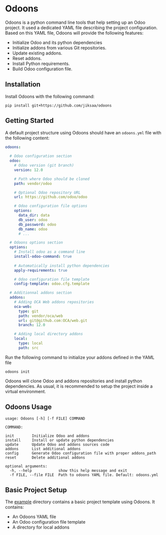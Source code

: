 # Odoons

Odoons is a python command line tools that help setting up an Odoo project. It used a dedicated
YAML file describing the project configuration. Based on this YAML file, Odoons will provide the
following features: 

- Initialize Odoo and its python dependencies
- Initialize addons from various Git repositories.
- Update existing addons.
- Reset addons.
- Install Python requirements.
- Build Odoo configuration file.


## Installation

Install Odoons with the following command:

    pip install git+https://github.com/jiksaa/odoons

## Getting Started

A default project structure using Odoons should have an `odoons.yml` file with the following
content:

```yaml
odoons:
  
  # Odoo configuration section
  odoo:
    # Odoo version (git branch)
    version: 12.0

    # Path where Odoo should be cloned
    path: vendor/odoo

    # Optional Odoo repository URL
    url: https://github.com/odoo/odoo

    # Odoo configuration file options
    options:
      data_dir: data
      db_user: odoo
      db_password: odoo
      db_name: odoo
      # ...

  # Odoons options section
  options:
    # Install odoo as a command line
    install-odoo-command: true
    
    # Automatically install python dependencies
    apply-requirements: true

    # Odoo configuration file template
    config-template: odoo.cfg.template

  # Additionnal addons section
  addons:
    # Adding OCA Web addons repositories
    oca-web:
      type: git
      path: vendor/oca/web
      url: git@github.com:OCA/web.git
      branch: 12.0

    # Adding local directory addons
    local:
      type: local
      path: src
```

Run the following command to initialize your addons defined in the YAML file

    odoons init

Odoons will clone Odoo and addons repositories and install python dependencies.
As usual, it is recommended to setup the project inside a virtual environment.

## Odoons Usage

```
usage: Odoons [-h] [-f FILE] COMMAND

COMMAND:

init        Initialize Odoo and addons
install     Install or update python dependencies
update      Update Odoo and addons sources code 
addons      List additional addons
config      Generate Odoo configuration file with proper addons_path
reset       Delete additional addons

optional arguments:
  -h, --help            show this help message and exit
  -f FILE, --file FILE  Path to odoons YAML file. Default: odoons.yml
```

## Basic Project Setup

The [example](example) directory contains a basic project template using Odoons. 
It contains:

- An Odoons YAML file
- An Odoo configuration file template
- A directory for local addons
